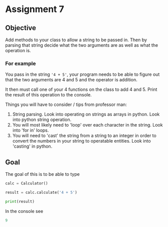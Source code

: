 # Assignment 7

## Objective
Add methods to your class to allow a string to be passed in. Then by parsing that string decide
what the two arguments are as well as what the operation is. 

### For example
You pass in the string `'4 + 5'`, your program needs to be able to figure out that the two arguments
are 4 and 5 and the operator is addition.

It then must call one of your 4 functions on the class to add 4 and 5.
Print the result of this operation to the console.

Things you will have to consider / tips from professor man:
1. String parsing. Look into operating on strings as arrays in python. Look into python string operation.
2. You will most likely need to 'loop' over each character in the string. Look into 'for in' loops.
3. You will need to 'cast' the string from a string to an integer in order to convert
   the numbers in your string to operatable entities. Look into 'casting' in python.

## Goal
The goal of this is to be able to type
```python
calc = Calculator()

result = calc.calculate('4 + 5')

print(result)

```
In the console see
```python
9
```